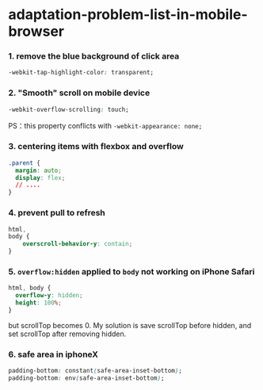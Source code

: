 # adaptation-problem-list-in-mobile-browser

### 1.  remove the blue background of click area
```css
-webkit-tap-highlight-color: transparent;
```

### 2. "Smooth" scroll on mobile device
```css
-webkit-overflow-scrolling: touch;
```
PS：this property conflicts with `-webkit-appearance: none;`

### 3. centering items with flexbox and overflow
```css
.parent {
  margin: auto;
  display: flex;
  // ....
}
```

### 4. prevent pull to refresh
```css
html,
body {
    overscroll-behavior-y: contain;
}
```

### 5. `overflow:hidden` applied to `body` not working on iPhone Safari
```css
html, body {
  overflow-y: hidden;
  height: 100%;
}
```
but scrollTop becomes 0.
My solution is save scrollTop before hidden, and set scrollTop after removing hidden.

### 6. safe area in iphoneX
```css
padding-bottom: constant(safe-area-inset-bottom);
padding-bottom: env(safe-area-inset-bottom);
```
